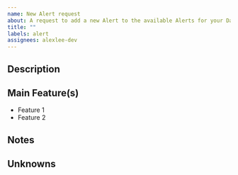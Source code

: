 ```yaml
---
name: New Alert request
about: A request to add a new Alert to the available Alerts for your Dashboard.
title: ""
labels: alert
assignees: alexlee-dev
---
```


## Description

<!--- Describe the Alert in a sentence -->

## Main Feature(s)

- Feature 1
- Feature 2

## Notes

<!--- Any technical notes, or links/assets -->

## Unknowns

<!--- List anything that is still outstanding -->
